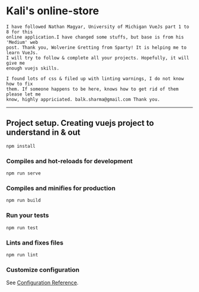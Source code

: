 # Kali's online-store

```
I have followed Nathan Magyar, University of Michigan VueJs part 1 to 8 for this
online application.I have changed some stuffs, but base is from his 'Medium' web
post. Thank you, Wolverine Gretting from Sparty! It is helping me to learn VueJs.
I will try to follow & complete all your projects. Hopefully, it will give me
enough vuejs skills.

I found lots of css & filed up with linting warnings, I do not know how to fix
them. If someone happens to be here, knows how to get rid of them please let me 
know, highly appriciated. balk.sharma@gmail.com Thank you.
```
---
## Project setup. Creating vuejs project to understand in & out
```
npm install
```

### Compiles and hot-reloads for development
```
npm run serve
```

### Compiles and minifies for production
```
npm run build
```

### Run your tests
```
npm run test
```

### Lints and fixes files
```
npm run lint
```

### Customize configuration
See [Configuration Reference](https://cli.vuejs.org/config/).
